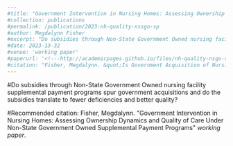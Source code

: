 ```yaml
---
#title: "Government Intervention in Nursing Homes: Assessing Ownership Dynamics and Quality of Care Under Non-State Government Owned Supplemental Payment Programs"
#collection: publications
#permalink: /publication/2023-nh-quality-nssgo-sp
#author: Megdalynn Fisher
#excerpt: "Do subsidies through Non-State Government Owned nursing facility supplemental payment programs spur government acquisitions and do the subsidies translate to fewer deficiencies and better quality?"
#date: 2023-13-32
#venue: 'working paper'
#paperurl: '<!---http://academicpages.github.io/files/nh-quality-nsgo-sp.pdf --->'
#citation: "Fisher, Megdalynn. &quot;Is Government Acquisition of Nursing Homes an Improvement? Medicaid Supplemental Payments to Non-State Government-Owned Nursing Facilities, Quality, and Enforcement&quot; <i>work in progress 1</i>. 1(3)."
---
```


#Do subsidies through Non-State Government Owned nursing facility supplemental payment programs spur government acquisitions and do the subsidies translate to fewer deficiencies and better quality?

<!--- [Download paper here](http://academicpages.github.io/files/nh-quality-nsgo-sp.pdf) --->

#Recommended citation: Fisher, Megdalynn. "Government Intervention in Nursing Homes: Assessing Ownership Dynamics and Quality of Care Under Non-State Government Owned Supplemental Payment Programs" <i>working paper</i>.
